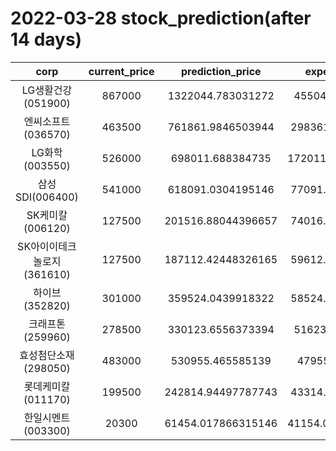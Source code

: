 # 2022-03-28 stock_prediction(after 14 days)

|   corp   |   current_price   |   prediction_price   |   expected_profit   |
|:--------:|:-----------------:|:--------------------:|:-------------------:|
|LG생활건강(051900)|867000|1322044.783031272|455044.783031272|
|엔씨소프트(036570)|463500|761861.9846503944|298361.9846503944|
|LG화학(003550)|526000|698011.688384735|172011.68838473503|
|삼성SDI(006400)|541000|618091.0304195146|77091.03041951463|
|SK케미칼(006120)|127500|201516.88044396657|74016.88044396657|
|SK아이이테크놀로지(361610)|127500|187112.42448326165|59612.42448326165|
|하이브(352820)|301000|359524.0439918322|58524.04399183218|
|크래프톤(259960)|278500|330123.6556373394|51623.6556373394|
|효성첨단소재(298050)|483000|530955.465585139|47955.465585139|
|롯데케미칼(011170)|199500|242814.94497787743|43314.94497787743|
|한일시멘트(003300)|20300|61454.017866315146|41154.017866315146|
